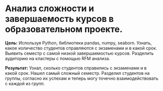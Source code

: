 # Анализ сложности и завершаемость курсов в образовательном проекте.

**Цель:** Используя Python, библиотеки pandas, numpy, seaborn. Узнать, какое количество студентов справляются с экзаменами и в какой срок. Выявить семестр с самой низкой завершаемостью курсов. Разделить аудиторию на кластеры с помощью RFM анализа.

**Результат:**
Узнал, сколько студентов справились с экзаменами и в какой срок. Нашел самый сложный семестр.
Разделил студентов на группы, согласно их успехам и теперь могу точечно взаимодействовать с каждой из групп.
